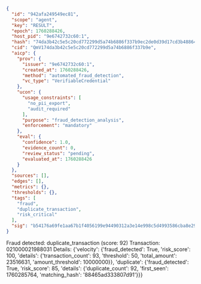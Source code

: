 ```json
{
  "id": "942afa249549ec81",
  "scope": "agent",
  "key": "RESULT",
  "epoch": 1760288426,
  "host_pid": "9e6742732c60:1",
  "hash": "74da3b42c5e5c20cd772299d5a74b6886f337b9ec2de0d39d17cd3b488649078",
  "cid": "QmV174da3b42c5e5c20cd772299d5a74b6886f337b9e",
  "aicp": {
    "prov": {
      "issuer": "9e6742732c60:1",
      "created_at": 1760288426,
      "method": "automated_fraud_detection",
      "vc_type": "VerifiableCredential"
    },
    "ucon": {
      "usage_constraints": [
        "no_pii_export",
        "audit_required"
      ],
      "purpose": "fraud_detection_analysis",
      "enforcement": "mandatory"
    },
    "eval": {
      "confidence": 1.0,
      "evidence_count": 0,
      "review_status": "pending",
      "evaluated_at": 1760288426
    }
  },
  "sources": [],
  "edges": [],
  "metrics": {},
  "thresholds": {},
  "tags": [
    "fraud",
    "duplicate_transaction",
    "risk_critical"
  ],
  "sig": "b54176a69fe1aa67b1f4056199e94490312a3e14e998c5d4993586cba8e29e23"
}
```

Fraud detected: duplicate_transaction (score: 92)
Transaction: 021000021988031
Details: {'velocity': {'fraud_detected': True, 'risk_score': 100, 'details': {'transaction_count': 93, 'threshold': 50, 'total_amount': 23516631, 'amount_threshold': 10000000}}, 'duplicate': {'fraud_detected': True, 'risk_score': 85, 'details': {'duplicate_count': 92, 'first_seen': 1760285764, 'matching_hash': '88465ad333807d91'}}}